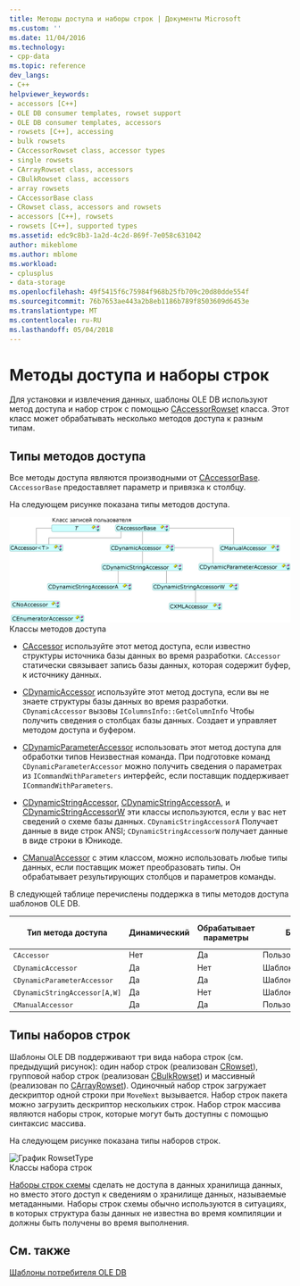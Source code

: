 ```yaml
---
title: Методы доступа и наборы строк | Документы Microsoft
ms.custom: ''
ms.date: 11/04/2016
ms.technology:
- cpp-data
ms.topic: reference
dev_langs:
- C++
helpviewer_keywords:
- accessors [C++]
- OLE DB consumer templates, rowset support
- OLE DB consumer templates, accessors
- rowsets [C++], accessing
- bulk rowsets
- CAccessorRowset class, accessor types
- single rowsets
- CArrayRowset class, accessors
- CBulkRowset class, accessors
- array rowsets
- CAccessorBase class
- CRowset class, accessors and rowsets
- accessors [C++], rowsets
- rowsets [C++], supported types
ms.assetid: edc9c8b3-1a2d-4c2d-869f-7e058c631042
author: mikeblome
ms.author: mblome
ms.workload:
- cplusplus
- data-storage
ms.openlocfilehash: 49f5415f6c75984f968b25fb709c20d80dde554f
ms.sourcegitcommit: 76b7653ae443a2b8eb1186b789f8503609d6453e
ms.translationtype: MT
ms.contentlocale: ru-RU
ms.lasthandoff: 05/04/2018
---
```

# <a name="accessors-and-rowsets"></a>Методы доступа и наборы строк
Для установки и извлечения данных, шаблоны OLE DB используют метод доступа и набор строк с помощью [CAccessorRowset](../../data/oledb/caccessorrowset-class.md) класса. Этот класс может обрабатывать несколько методов доступа к разным типам.  
  
## <a name="accessor-types"></a>Типы методов доступа  
 Все методы доступа являются производными от [CAccessorBase](../../data/oledb/caccessorbase-class.md). `CAccessorBase` предоставляет параметр и привязка к столбцу.  
  
 На следующем рисунке показана типы методов доступа.  
  
 ![Типы методов доступа](../../data/oledb/media/vcaccessortypes.gif "vcaccessortypes")  
Классы методов доступа  
  
-   [CAccessor](../../data/oledb/caccessor-class.md) используйте этот метод доступа, если известно структуры источника базы данных во время разработки. `CAccessor` статически связывает запись базы данных, которая содержит буфер, к источнику данных.  
  
-   [CDynamicAccessor](../../data/oledb/cdynamicaccessor-class.md) используйте этот метод доступа, если вы не знаете структуры базы данных во время разработки. `CDynamicAccessor` вызовы `IColumnsInfo::GetColumnInfo` Чтобы получить сведения о столбцах базы данных. Создает и управляет методом доступа и буфером.  
  
-   [CDynamicParameterAccessor](../../data/oledb/cdynamicparameteraccessor-class.md) использовать этот метод доступа для обработки типов Неизвестная команда. При подготовке команд `CDynamicParameterAccessor` можно получить сведения о параметрах из `ICommandWithParameters` интерфейс, если поставщик поддерживает `ICommandWithParameters`.  
  
-   [CDynamicStringAccessor](../../data/oledb/cdynamicstringaccessor-class.md), [CDynamicStringAccessorA](../../data/oledb/cdynamicstringaccessora-class.md), и [CDynamicStringAccessorW](../../data/oledb/cdynamicstringaccessorw-class.md) эти классы используются, если у вас нет сведений о схеме базы данных. `CDynamicStringAccessorA` Получает данные в виде строк ANSI; `CDynamicStringAccessorW` получает данные в виде строки в Юникоде.  
  
-   [CManualAccessor](../../data/oledb/cmanualaccessor-class.md) с этим классом, можно использовать любые типы данных, если поставщик может преобразовать типы. Он обрабатывает результирующих столбцов и параметров команды.  
  
 В следующей таблице перечислены поддержка в типы методов доступа шаблонов OLE DB.  
  
|Тип метода доступа|Динамический|Обрабатывает параметры|Буфер|Несколько методов доступа|  
|-------------------|-------------|--------------------|------------|------------------------|  
|`CAccessor`|Нет|Да|Пользовательская|Да|  
|`CDynamicAccessor`|Да|Нет|Шаблоны OLE DB|Нет|  
|`CDynamicParameterAccessor`|Да|Да|Шаблоны OLE DB|Нет|  
|`CDynamicStringAccessor[A,W]`|Да|Нет|Шаблоны OLE DB|Нет|  
|`CManualAccessor`|Да|Да|Пользовательская|Да|  
  
## <a name="rowset-types"></a>Типы наборов строк  
 Шаблоны OLE DB поддерживают три вида набора строк (см. предыдущий рисунок): один набор строк (реализован [CRowset](../../data/oledb/crowset-class.md)), групповой набор строк (реализован [CBulkRowset](../../data/oledb/cbulkrowset-class.md)) и массивный (реализован по [CArrayRowset](../../data/oledb/carrayrowset-class.md)). Одиночный набор строк загружает дескриптор одной строки при `MoveNext` вызывается. Набор строк пакета можно загрузить дескриптор нескольких строк. Набор строк массива являются наборы строк, которые могут быть доступны с помощью синтаксис массива.  
  
 На следующем рисунке показана типы наборов строк.  
  
 ![График RowsetType](../../data/oledb/media/vcrowsettypes.gif "vcrowsettypes")  
Классы набора строк  
  
 [Наборы строк схемы](../../data/oledb/obtaining-metadata-with-schema-rowsets.md) сделать не доступа в данных хранилища данных, но вместо этого доступ к сведениям о хранилище данных, называемые метаданными. Наборы строк схемы обычно используются в ситуациях, в которых структура базы данных не известна во время компиляции и должны быть получены во время выполнения.  
  
## <a name="see-also"></a>См. также  
 [Шаблоны потребителя OLE DB](../../data/oledb/ole-db-consumer-templates-cpp.md)